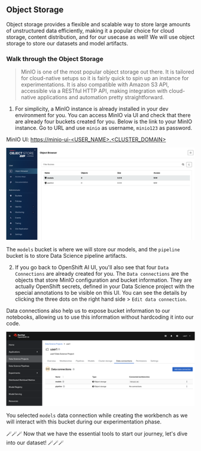 ## Object Storage

Object storage provides a flexible and scalable way to store large amounts of unstructured data efficiently, making it a popular choice for cloud storage, content distribution, and for our usecase as well! We will use object storage to store our datasets and model artifacts.

### Walk through the Object Storage

> MinIO is one of the most popular object storage out there. It is tailored for cloud-native setups so it is fairly quick to spin up an instance for experimentations. It is also compatible with Amazon S3 API, accessible via a RESTful HTTP API, making integration with cloud-native applications and automation pretty straightforward.

1. For simplicity, a MinIO instance is already installed in your dev environment for you. You can access MinIO via UI and check that there are already four buckets created for you. Below is the link to your MinIO instance. Go to URL and use `minio` as username, `minio123` as password.


MinIO UI: [https://minio-ui-<USER_NAME>.<CLUSTER_DOMAIN>](https://minio-ui-<USER_NAME>.<CLUSTER_DOMAIN>)


![minio-ui.png](./images/minio-ui.png)

The `models` bucket is where we will store our models, and the `pipeline` bucket is to store Data Science pipeline artifacts.

2. If you go back to OpenShift AI UI, you'll also see that four `Data Connections` are already created for you. The `Data connections` are the objects that store MinIO configuration and bucket information. They are actually OpenShift secrets, defined in your Data Science project with the special annotations to be visible on this UI. You can see the details by clicking the three dots on the right hand side > `Edit data connection`.

Data connections also help us to expose bucket information to our notebooks, allowing us to use this information without hardcoding it into our code.

![data-connections.png](./images/data-connections.png)

You selected `models` data connection while creating the workbench as we will interact with this bucket during our experimentation phase.


 🪄🪄🪄 Now that we have the essential tools to start our journey, let's dive into our dataset! 🪄🪄🪄